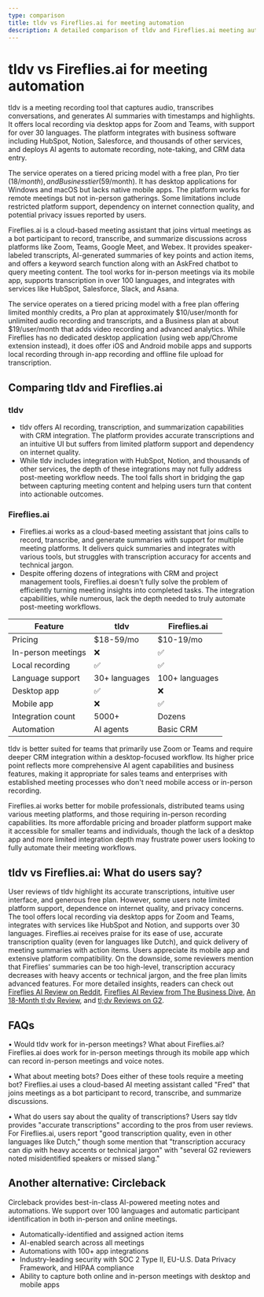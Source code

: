 ```yaml
---
type: comparison
title: tldv vs Fireflies.ai for meeting automation
description: A detailed comparison of tldv and Fireflies.ai meeting automation tools, including features, pricing, platform support, and user feedback.
---
```


# tldv vs Fireflies.ai for meeting automation

tldv is a meeting recording tool that captures audio, transcribes conversations, and generates AI summaries with timestamps and highlights. It offers local recording via desktop apps for Zoom and Teams, with support for over 30 languages. The platform integrates with business software including HubSpot, Notion, Salesforce, and thousands of other services, and deploys AI agents to automate recording, note-taking, and CRM data entry.

The service operates on a tiered pricing model with a free plan, Pro tier ($18/month), and Business tier ($59/month). It has desktop applications for Windows and macOS but lacks native mobile apps. The platform works for remote meetings but not in-person gatherings. Some limitations include restricted platform support, dependency on internet connection quality, and potential privacy issues reported by users.

Fireflies.ai is a cloud-based meeting assistant that joins virtual meetings as a bot participant to record, transcribe, and summarize discussions across platforms like Zoom, Teams, Google Meet, and Webex. It provides speaker-labeled transcripts, AI-generated summaries of key points and action items, and offers a keyword search function along with an AskFred chatbot to query meeting content. The tool works for in-person meetings via its mobile app, supports transcription in over 100 languages, and integrates with services like HubSpot, Salesforce, Slack, and Asana.

The service operates on a tiered pricing model with a free plan offering limited monthly credits, a Pro plan at approximately $10/user/month for unlimited audio recording and transcripts, and a Business plan at about $19/user/month that adds video recording and advanced analytics. While Fireflies has no dedicated desktop application (using web app/Chrome extension instead), it does offer iOS and Android mobile apps and supports local recording through in-app recording and offline file upload for transcription.

## Comparing tldv and Fireflies.ai

### tldv
* tldv offers AI recording, transcription, and summarization capabilities with CRM integration. The platform provides accurate transcriptions and an intuitive UI but suffers from limited platform support and dependency on internet quality.
* While tldv includes integration with HubSpot, Notion, and thousands of other services, the depth of these integrations may not fully address post-meeting workflow needs. The tool falls short in bridging the gap between capturing meeting content and helping users turn that content into actionable outcomes.

### Fireflies.ai
* Fireflies.ai works as a cloud-based meeting assistant that joins calls to record, transcribe, and generate summaries with support for multiple meeting platforms. It delivers quick summaries and integrates with various tools, but struggles with transcription accuracy for accents and technical jargon.
* Despite offering dozens of integrations with CRM and project management tools, Fireflies.ai doesn't fully solve the problem of efficiently turning meeting insights into completed tasks. The integration capabilities, while numerous, lack the depth needed to truly automate post-meeting workflows.

| Feature | tldv | Fireflies.ai |
|---------|------|-------------|
| Pricing | $18-59/mo | $10-19/mo |
| In-person meetings | ❌ | ✅ |
| Local recording | ✅ | ✅ |
| Language support | 30+ languages | 100+ languages |
| Desktop app | ✅ | ❌ |
| Mobile app | ❌ | ✅ |
| Integration count | 5000+ | Dozens |
| Automation | AI agents | Basic CRM |

tldv is better suited for teams that primarily use Zoom or Teams and require deeper CRM integration within a desktop-focused workflow. Its higher price point reflects more comprehensive AI agent capabilities and business features, making it appropriate for sales teams and enterprises with established meeting processes who don't need mobile access or in-person recording.

Fireflies.ai works better for mobile professionals, distributed teams using various meeting platforms, and those requiring in-person recording capabilities. Its more affordable pricing and broader platform support make it accessible for smaller teams and individuals, though the lack of a desktop app and more limited integration depth may frustrate power users looking to fully automate their meeting workflows.

## tldv vs Fireflies.ai: What do users say?

User reviews of tldv highlight its accurate transcriptions, intuitive user interface, and generous free plan. However, some users note limited platform support, dependence on internet quality, and privacy concerns. The tool offers local recording via desktop apps for Zoom and Teams, integrates with services like HubSpot and Notion, and supports over 30 languages. Fireflies.ai receives praise for its ease of use, accurate transcription quality (even for languages like Dutch), and quick delivery of meeting summaries with action items. Users appreciate its mobile app and extensive platform compatibility. On the downside, some reviewers mention that Fireflies' summaries can be too high-level, transcription accuracy decreases with heavy accents or technical jargon, and the free plan limits advanced features. For more detailed insights, readers can check out [Fireflies AI Review on Reddit](https://www.reddit.com/r/AIToolTesting/comments/1g55mmv/fireflies_ai_review_the_good_the_bad_and_the/), [Fireflies AI Review from The Business Dive](https://thebusinessdive.com/fireflies-ai-review), [An 18-Month tl;dv Review](https://thebusinessdive.com/tldv-review), and [tl;dv Reviews on G2](https://www.g2.com/products/tl-dv/reviews).

## FAQs 
• Would tldv work for in-person meetings? What about Fireflies.ai?
Fireflies.ai does work for in-person meetings through its mobile app which can record in-person meetings and voice notes.

• What about meeting bots? Does either of these tools require a meeting bot?
Fireflies.ai uses a cloud-based AI meeting assistant called "Fred" that joins meetings as a bot participant to record, transcribe, and summarize discussions.

• What do users say about the quality of transcriptions?
Users say tldv provides "accurate transcriptions" according to the pros from user reviews. For Fireflies.ai, users report "good transcription quality, even in other languages like Dutch," though some mention that "transcription accuracy can dip with heavy accents or technical jargon" with "several G2 reviewers noted misidentified speakers or missed slang."

## Another alternative: Circleback
Circleback provides best-in-class AI-powered meeting notes and automations. We support over 100 languages and automatic participant identification in both in-person and online meetings.
* Automatically-identified and assigned action items
* AI-enabled search across all meetings
* Automations with 100+ app integrations
* Industry-leading security with SOC 2 Type II, EU-U.S. Data Privacy Framework, and HIPAA compliance
* Ability to capture both online and in-person meetings with desktop and mobile apps
